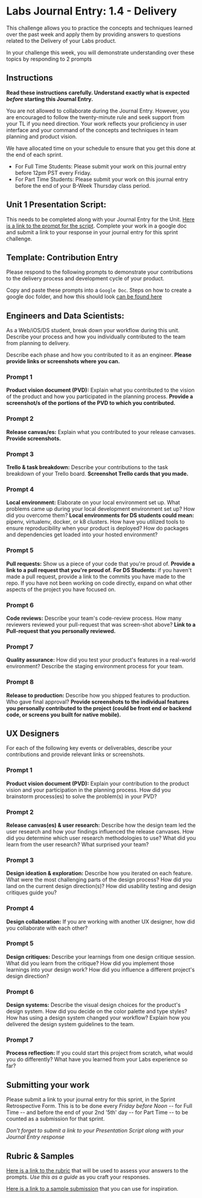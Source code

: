 # Labs Journal Entry: 1.4 - Delivery

This challenge allows you to practice the concepts and techniques learned over the past week and apply them by providing answers to questions related to the Delivery of your Labs product.

In your challenge this week, you will demonstrate understanding over these topics by responding to 2 prompts

## Instructions

**Read these instructions carefully. Understand exactly what is expected _before_ starting this Journal Entry.**

You are not allowed to collaborate during the Journal Entry. However, you are encouraged to follow the twenty-minute rule and seek support from your TL if you need direction. Your work reflects your proficiency in user interface and your command of the concepts and techniques in team planning and product vision.

We have allocated time on your schedule to ensure that you get this done at the end of each sprint.

- For Full Time Students: Please submit your work on this journal entry before 12pm PST every Friday.
- For Part Time Students: Please submit your work on this journal entry before the end of your B-Week Thursday class period.

## Unit 1 Presentation Script:

This needs to be completed along with your Journal Entry for the Unit.
[Here is a link to the prompt for the script](https://www.notion.so/lambdaschool/Unit-1-Presentation-Script-4e2ef6551424417bb3c3b2a4406a272d). Complete your work in a google doc and submit a link to your response in your journal entry for this sprint challenge.

## Template: Contribution Entry

Please respond to the following prompts to demonstrate your contributions to the delivery process and development cycle of your product.

Copy and paste these prompts into a `Google Doc`. Steps on how to create a google doc folder, and how this should look [can be found here](https://www.notion.so/lambdaschool/Labs-Journal-Entry-Submission-Logistics-a6003eb8288b4fd1af0fb40a1a42d278)

## Engineers and Data Scientists:

As a Web/iOS/DS student, break down your workflow during this unit. Describe your process and how you individually contributed to the team from planning to delivery.

Describe each phase and how you contributed to it as an engineer. **Please provide links or screenshots where you can.**

### Prompt 1

**Product vision document (PVD):** Explain what you contributed to the vision of the product and how you participated in the planning process. **Provide a screenshot/s of the portions of the PVD to which you contributed.**

### Prompt 2

**Release canvas/es:** Explain what you contributed to your release canvases. **Provide screenshots.**

### Prompt 3

**Trello & task breakdown:** Describe your contributions to the task breakdown of your Trello board. **Screenshot Trello cards that you made.**

### Prompt 4

**Local environment:** Elaborate on your local environment set up. What problems came up during your local development environment set up? How did you overcome them?
**Local environments for DS students could mean:** pipenv, virtualenv, docker, or k8 clusters. How have you utilized tools to ensure reproducibility when your product is deployed? How do packages and dependencies get loaded into your hosted environment?

### Prompt 5

**Pull requests:** Show us a piece of your code that you're proud of. **Provide a link to a pull request that you're proud of.**
**For DS Students:** if you haven't made a pull request, provide a link to the commits you have made to the repo. If you have not been working on code directly, expand on what other aspects of the project you have focused on.

### Prompt 6

**Code reviews:** Describe your team's code-review process. How many reviewers reviewed your pull-request that was screen-shot above? **Link to a Pull-request that you personally reviewed.**

### Prompt 7

**Quality assurance:** How did you test your product's features in a real-world environment? Describe the staging environment process for your team.

### Prompt 8

**Release to production:** Describe how you shipped features to production. Who gave final approval? **Provide screenshots to the individual features you personally contributed to the project (could be front end or backend code, or screens you built for native mobile).**

## UX Designers

For each of the following key events or deliverables, describe your contributions and provide relevant links or screenshots.

### Prompt 1

**Product vision document (PVD):** Explain your contribution to the product vision and your participation in the planning process. How did you brainstorm process(es) to solve the problem(s) in your PVD?

### Prompt 2

**Release canvas(es) & user research:** Describe how the design team led the user research and how your findings influenced the release canvases. How did you determine which user research methodologies to use? What did you learn from the user research? What surprised your team?

### Prompt 3

**Design ideation & exploration:** Describe how you iterated on each feature. What were the most challenging parts of the design process? How did you land on the current design direction(s)? How did usability testing and design critiques guide you?

### Prompt 4

**Design collaboration:** If you are working with another UX designer, how did you collaborate with each other?

### Prompt 5

**Design critiques:** Describe your learnings from one design critique session. What did you learn from the critique? How did you implement those learnings into your design work? How did you influence a different project's design direction?

### Prompt 6

**Design systems:** Describe the visual design choices for the product's design system. How did you decide on the color palette and type styles? How has using a design system changed your workflow? Explain how you delivered the design system guidelines to the team.

### Prompt 7

**Process reflection:** If you could start this project from scratch, what would you do differently? What have you learned from your Labs experience so far?

## Submitting your work

Please submit a link to your journal entry for this sprint, in the Sprint Retrospective Form. This is to be done every _Friday before Noon_ -- for Full Time -- and before the end of your 2nd '5th' day -- for Part Time -- to be counted as a submission for that sprint.

_Don't forget to submit a link to your *Presentation Script* along with your Journal Entry response_

## Rubric & Samples

[Here is a link to the rubric](https://www.notion.so/lambdaschool/Unit-1-Rubric-b7b86fc8fa5d4a578739ca63072a5b13) that will be used to assess your answers to the prompts. _Use this as a guide_ as you craft your responses.

[Here is a link to a sample submission](https://www.notion.so/lambdaschool/1-4-Contribution-Entry-Delivery-3a1f230d67824ae2bf5d18c91eca0f5c) that you can use for inspiration.
